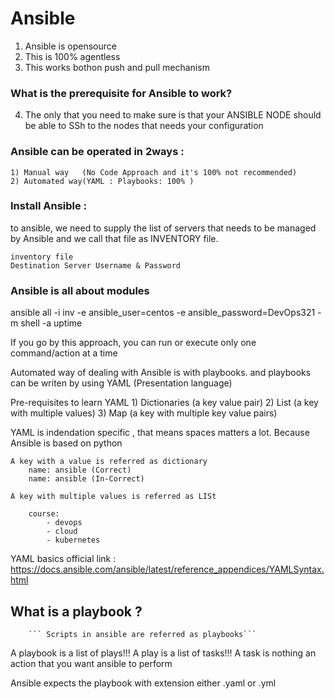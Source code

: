 # Ansible

1) Ansible is opensource
2) This is 100% agentless
3) This works bothon push and pull mechanism

### What is the prerequisite for Ansible to work?

4) The only that you need to make sure is that your ANSIBLE NODE should be able to SSh to the nodes that needs your configuration


### Ansible can be operated in 2ways :

    1) Manual way   (No Code Approach and it's 100% not recommended)
    2) Automated way(YAML : Playbooks: 100% )

### Install Ansible :


to ansible, we need to supply the list of servers that needs to be managed by Ansible and we call that file as INVENTORY file.

    inventory file
    Destination Server Username & Password


### Ansible is all about modules

ansible all -i inv -e ansible_user=centos -e ansible_password=DevOps321 -m shell -a uptime

If you go by this approach, you can run or execute only one command/action at a time

Automated way of dealing with Ansible is with playbooks. and playbooks can be writen by using YAML (Presentation language)

Pre-requisites to learn YAML
    1) Dictionaries     (a key value pair)
    2) List             (a key with multiple values)
    3) Map              (a key with multiple key value pairs)

YAML is indendation specific , that means spaces matters a lot. Because Ansible is based on python

    A key with a value is referred as dictionary
        name: ansible (Correct)
        name: ansible (In-Correct)

    A key with multiple values is referred as LISt

        course:
            - devops
            - cloud
            - kubernetes
    
YAML basics official link : https://docs.ansible.com/ansible/latest/reference_appendices/YAMLSyntax.html

## What is a playbook ?
        ``` Scripts in ansible are referred as playbooks```

A playbook is a list of plays!!!
A play is a list of tasks!!!
A task is nothing an action that you want ansible to perform

Ansible expects the playbook with extension either .yaml or .yml


